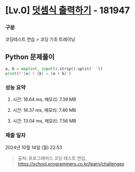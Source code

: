 # [Lv.0] [덧셈식 출력하기](https://school.programmers.co.kr/learn/courses/30/lessons/181947?language=python3) - 181947 

### 구분

코딩테스트 연습 > 코딩 기초 트레이닝

## Python 문제풀이

```py
a, b = map(int, input().strip().split(' '))
print(f'{a} + {b} = {a + b}')
```

### 성능 요약

1. 시간: 16.64 ms, 메모리: 7.39 MB

2. 시간: 16.37 ms, 메모리: 7.46 MB
3. 시간: 13.04 ms, 메모리: 7.56 MB

### 제출 일자

2024년 10월 14일 (월) 22:53

> 출처: 프로그래머스 코딩 테스트 연습, https://school.programmers.co.kr/learn/challenges